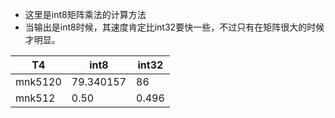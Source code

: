 - 这里是int8矩阵乘法的计算方法
- 当输出是int8时候，其速度肯定比int32要快一些，不过只有在矩阵很大的时候才明显。



| T4      | int8      | int32 |
| ------- | --------- | ----- |
| mnk5120 | 79.340157 | 86    |
| mnk512  | 0.50      | 0.496 |




